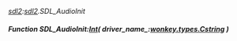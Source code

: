 _[sdl2](../../modules/sdl2/sdl2-module.md):[sdl2](../../modules/sdl2/sdl2-module.md).SDL\_AudioInit_
##### Function SDL\_AudioInit:[Int](../../modules/wonkey/wonkey-types-int.md)( driver_name_:[wonkey.types.Cstring](../../modules/wonkey/wonkey-types-cstring.md) )
